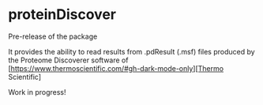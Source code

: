 # proteinDiscover

Pre-release of the package

It provides the ability to read results from .pdResult (.msf) files produced by the Proteome Discoverer software of [https://www.thermoscientific.com/#gh-dark-mode-only][Thermo Scientific]

Work in progress!
